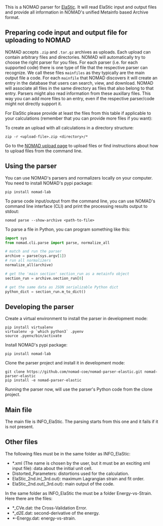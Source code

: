 This is a NOMAD parser for [ElaStic](http://exciting-code.org/elastic). It will read ElaStic input and
output files and provide all information in NOMAD's unified Metainfo based Archive format.

## Preparing code input and output file for uploading to NOMAD

NOMAD accepts `.zip` and `.tar.gz` archives as uploads. Each upload can contain arbitrary
files and directories. NOMAD will automatically try to choose the right parser for you files.
For each parser (i.e. for each supported code) there is one type of file that the respective
parser can recognize. We call these files `mainfiles` as they typically are the main
output file a code. For each `mainfile` that NOMAD discovers it will create an entry
in the database that users can search, view, and download. NOMAD will associate all files
in the same directory as files that also belong to that entry. Parsers
might also read information from these auxillary files. This way you can add more files
to an entry, even if the respective parser/code might not directly support it.

For ElaStic please provide at least the files from this table if applicable to your
calculations (remember that you can provide more files if you want):



To create an upload with all calculations in a directory structure:

```
zip -r <upload-file>.zip <directory>/*
```

Go to the [NOMAD upload page](https://nomad-lab.eu/prod/rae/gui/uploads) to upload files
or find instructions about how to upload files from the command line.

## Using the parser

You can use NOMAD's parsers and normalizers locally on your computer. You need to install
NOMAD's pypi package:

```
pip install nomad-lab
```

To parse code input/output from the command line, you can use NOMAD's command line
interface (CLI) and print the processing results output to stdout:

```
nomad parse --show-archive <path-to-file>
```

To parse a file in Python, you can program something like this:
```python
import sys
from nomad.cli.parse import parse, normalize_all

# match and run the parser
archive = parse(sys.argv[1])
# run all normalizers
normalize_all(archive)

# get the 'main section' section_run as a metainfo object
section_run = archive.section_run[0]

# get the same data as JSON serializable Python dict
python_dict = section_run.m_to_dict()
```

## Developing the parser

Create a virtual environment to install the parser in development mode:

```
pip install virtualenv
virtualenv -p `which python3` .pyenv
source .pyenv/bin/activate
```

Install NOMAD's pypi package:

```
pip install nomad-lab
```

Clone the parser project and install it in development mode:

```
git clone https://github.com/nomad-coe/nomad-parser-elastic.git nomad-parser-elastic
pip install -e nomad-parser-elastic
```

Running the parser now, will use the parser's Python code from the clone project.

## Main file

The main file is INFO\_ElaStic. The parsing starts from this one and it fails if it is not present.

## Other files

 The following files must be in the same folder as INFO\_ElaStic:

 * \*.xml (The name is chosen by the user, but it must be an exciting xml input file): data about the initial unit cell.
 * Distorted\_Parameters: distortions used for the calculation.
 * ElaStic\_2nd.in(_3rd.out): maximum Lagrangian strain and fit order.
 * ElaStic\_2nd.out(_3rd.out): main output of the code.

 In the same folder as INFO\_ElaStic the must be a folder Energy\-vs\-Strain. Here there are the files:

 * \*\_CVe.dat: the Cross\-Validation Error.
 * \*\_d2E.dat: second\-derivative of the energy.
 * \*\-Energy.dat: energy\-vs\-strain.

